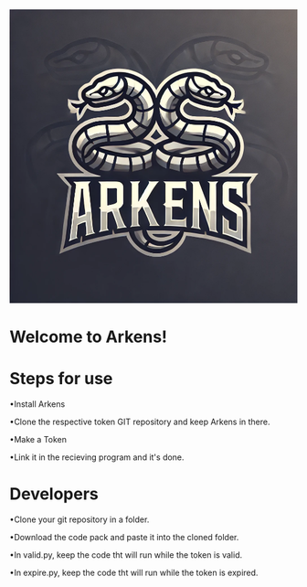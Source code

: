 <!DOCTYPE HTML>
<head>
<link href = Styles.css>
</head>
<body>
   <img src = logo.jpg height = 514 width = 514 class=center >
   <h1 class = center>Welcome to Arkens!</h1>
   <p>                                                                                                                                     
      </p>
   <h1>Steps for use</h1>
      <p>                                                                                                                                     
      </p>
   <p>•Install Arkens<p>
   <p>                                                                                                                                     
       </p>
          <p>•Clone the respective token GIT repository and keep Arkens in there.<p>
   <p>                                                                                                                                     
       </p>
          <p>•Make a Token<p>
   <p>                                                                                                                                     
       </p>
          <p>•Link it in the recieving program and it's done.<p>
   <p>                                                                                                                                     
       </p>
          <h1>Developers</h1>
   <p>                                                                                                                                     
       </p>
          <p>•Clone your git repository in a folder.<p>
   <p>                                                                                                                                     
       </p>
                 <p>•Download the code pack and paste it into the cloned folder.<p>
   <p>                                                                                                                                     
       </p>
                 <p>•In valid.py, keep the code tht will run while the token is valid.<p>
   <p>                                                                                                                                     
       </p>
                        <p>•In expire.py, keep the code tht will run while the token is expired.<p>
   <p>                                                                                                                                     
       </p>
</body>
